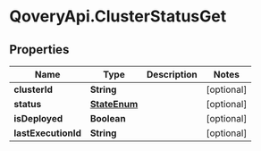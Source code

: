 # QoveryApi.ClusterStatusGet

## Properties

Name | Type | Description | Notes
------------ | ------------- | ------------- | -------------
**clusterId** | **String** |  | [optional] 
**status** | [**StateEnum**](StateEnum.md) |  | [optional] 
**isDeployed** | **Boolean** |  | [optional] 
**lastExecutionId** | **String** |  | [optional] 


